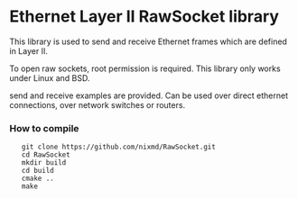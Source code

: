# Ethernet Layer II RawSocket library

This library is used to send and receive Ethernet frames which are defined in Layer II.

To open raw sockets, root permission is required. This library only works under Linux and BSD.

send and receive examples are provided. Can be used over direct ethernet connections, over network
switches or routers.

### How to compile

```
   git clone https://github.com/nixmd/RawSocket.git
   cd RawSocket
   mkdir build
   cd build
   cmake ..
   make
```

